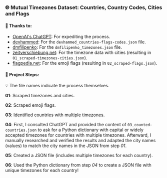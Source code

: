 ### 🌐 Mutual Timezones Dataset: Countries, Country Codes, Cities and Flags

#### 💌 Thanks to:
* [OpenAI's ChatGPT](https://chat.openai.com): For expediting the process.
* [devhammed](https://gist.github.com/devhammed/78cfbee0c36dfdaa4fce7e79c0d39208): For the `devhammed_countries-flags-codes.json` file.
* [dmfilipenko](https://github.com/dmfilipenko/timezones.json/blob/master/timezones.json): For the `dmfilipenko_timezones.json` file.
* [zeitverschiebung.net](https://zeitverschiebung.net/en/all-time-zones.html): For the timezone data with cities (resulting in `01_scraped-timezones-cities.json`).
* [flagpedia.net](https://flagpedia.net/emoji): For the emoji flags (resulting in `02_scraped-flags.json`).

#### 🔰 Project Steps:

💡 The file names indicate the process themselves.

**01**: Scraped timezones and cities.

**02**: Scraped emoji flags.

**03**: Identified countries with multiple timezones.

**04**: First, I consulted ChatGPT and provided the content of `03_counted-countries.json` to ask for a Python dictionary with capital or widely accepted timezones for countries with multiple timezones. Afterward, I manually researched and verified the results and adapted the city names (values) to match the city names in the JSON from step *01*.

**05**: Created a JSON file (includes multiple timezones for each country).

**06**: Used the Python dictionary from step *04* to create a JSON file with unique timezones for each country!

